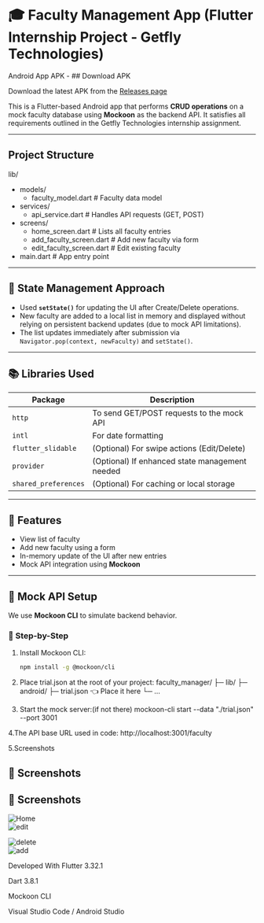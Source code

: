 # 🎓 Faculty Management App (Flutter Internship Project - Getfly Technologies)

Android App APK - ## Download APK

Download the latest APK from the [Releases page](https://github.com/yourusername/yourrepo/releases)


This is a Flutter-based Android app that performs **CRUD operations** on a mock faculty database using **Mockoon** as the backend API. It satisfies all requirements outlined in the Getfly Technologies internship assignment.

---

## Project Structure

lib/
- models/
  - faculty_model.dart       # Faculty data model
- services/
  - api_service.dart         # Handles API requests (GET, POST)
- screens/
  - home_screen.dart         # Lists all faculty entries
  - add_faculty_screen.dart  # Add new faculty via form
  - edit_faculty_screen.dart # Edit existing faculty
- main.dart                  # App entry point



---

## 🔧 State Management Approach

- Used **`setState()`** for updating the UI after Create/Delete operations.
- New faculty are added to a local list in memory and displayed without relying on persistent backend updates (due to mock API limitations).
- The list updates immediately after submission via `Navigator.pop(context, newFaculty)` and `setState()`.

---

## 📚 Libraries Used

| Package              | Description                                   |
|---------------------|------------------------------------------------|
| `http`              | To send GET/POST requests to the mock API      |
| `intl`              | For date formatting                            |
| `flutter_slidable`  | (Optional) For swipe actions (Edit/Delete)     |
| `provider`          | (Optional) If enhanced state management needed |
| `shared_preferences`| (Optional) For caching or local storage        |

---

## 🚀 Features

- View list of faculty
- Add new faculty using a form
- In-memory update of the UI after new entries
- Mock API integration using **Mockoon**

---

## 🧪 Mock API Setup

We use **Mockoon CLI** to simulate backend behavior.

### 🔧 Step-by-Step

1. Install Mockoon CLI:
   ```bash
   npm install -g @mockoon/cli

2. Place trial.json at the root of your project:
faculty_manager/
├─ lib/
├─ android/
├─ trial.json   👈 Place it here
└─ ...

3. Start the mock server:(if not there)
mockoon-cli start --data "./trial.json" --port 3001

4.The API base URL used in code:
http://localhost:3001/faculty

5.Screenshots
## 📸 Screenshots


## 📸 Screenshots


 ![Home](lib/screenshots/ss1.png)  
 ![edit](lib/screenshots/ss2.png)        

 ![delete](lib/screenshots/ss3.png)    
 ![add](lib/screenshots/ss4.png)   



Developed With
Flutter 3.32.1

Dart 3.8.1

Mockoon CLI

Visual Studio Code / Android Studio

